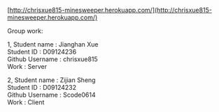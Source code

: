 [http://chrisxue815-minesweeper.herokuapp.com/](http://chrisxue815-minesweeper.herokuapp.com/)


Group work:

1, Student name    : Jianghan Xue     
   Student ID      : D09124236   
	 Github Username : chrisxue815   
	 Work            : Server



2, Student name    : Zijian Sheng   
	 Student ID      : D09124232   
	 Github Username : Scode0614   
	 Work            : Client
